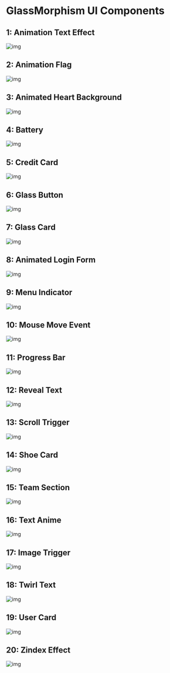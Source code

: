 # GlassMorphism UI Components
## 1: Animation Text Effect
<img src="https://imguploader.net/if/6m4IIRNyjkIg.png" alt="img" /></br>
## 2: Animation Flag
<img src="https://imguploader.net/if/VD2SzSV3vjue.png" alt="img" /></br>
## 3: Animated Heart Background
<img src="https://imguploader.net/if/o9ErIhzLSFan.png" alt="img" /></br>
## 4: Battery
<img src="https://imguploader.net/if/RepWhhamAocz.png" alt="img" /></br>
## 5: Credit Card
<img src="https://imguploader.net/if/OcEdv8826ZSe.png" alt="img" /></br>
## 6: Glass Button
<img src="https://imguploader.net/if/dfbsrFdtFLeB.png" alt="img" /></br>
## 7: Glass Card
<img src="https://imguploader.net/if/DSL8f01jNy1g.png" alt="img" /></br>
## 8: Animated Login Form
<img src="https://imguploader.net/if/TjVxxEydSGno.png" alt="img" /></br>
## 9: Menu Indicator
<img src="https://imguploader.net/if/FoUoWIf68EC4.png" alt="img" /></br>
## 10: Mouse Move Event
<img src="https://imguploader.net/if/XEbOaiRxUYMa.png" alt="img" /></br>
## 11: Progress Bar
<img src="https://imguploader.net/if/zTxkqrVLKl2a.png" alt="img" /></br>
## 12: Reveal Text
<img src="https://imguploader.net/if/sVdJ1dWKBIDU.png" alt="img" /></br>
## 13: Scroll Trigger
<img src="https://imguploader.net/if/dETSyt5YkSGa.png" alt="img" /></br>
## 14: Shoe Card
<img src="https://imguploader.net/if/JiJFNUnVCEcq.png" alt="img" /></br>
## 15: Team Section
<img src="https://imguploader.net/if/mrdFO3WSTSp8.png" alt="img" /></br>
## 16: Text Anime
<img src="https://imguploader.net/if/GBk1DU54GWsU.png" alt="img" /></br>
## 17: Image Trigger
<img src="https://imguploader.net/if/kNW58nCDwQ5T.png" alt="img" /></br>
## 18: Twirl Text
<img src="https://imguploader.net/if/AGOpnus0OC4G.png" alt="img" /></br>
## 19: User Card
<img src="https://imguploader.net/if/x1SK54RO1Ex5.png" alt="img" /></br>
## 20: Zindex Effect
<img src="https://imguploader.net/if/CN62yDVRREam.png" alt="img" /></br>
